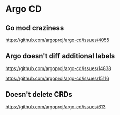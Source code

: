 # Argo CD
## Go mod craziness
https://github.com/argoproj/argo-cd/issues/4055
## Argo doesn't diff additional labels
https://github.com/argoproj/argo-cd/issues/14838

https://github.com/argoproj/argo-cd/issues/15116
## Doesn't delete CRDs
https://github.com/argoproj/argo-cd/issues/613
